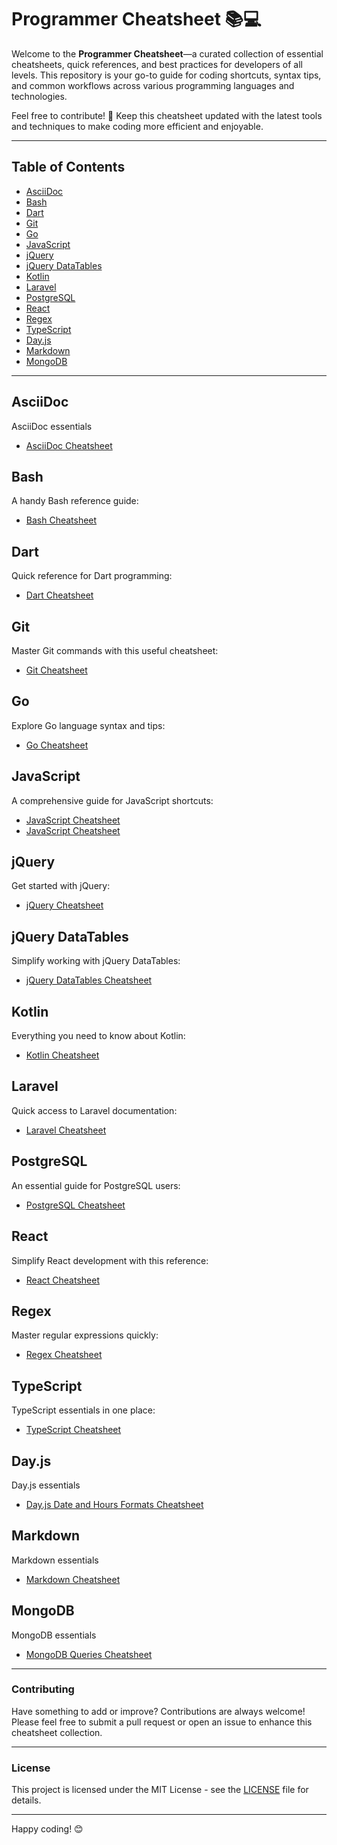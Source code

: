 # Programmer Cheatsheet 📚💻

Welcome to the **Programmer Cheatsheet**—a curated collection of essential cheatsheets, quick references, and best practices for developers of all levels. This repository is your go-to guide for coding shortcuts, syntax tips, and common workflows across various programming languages and technologies. 

Feel free to contribute! 🎉 Keep this cheatsheet updated with the latest tools and techniques to make coding more efficient and enjoyable.

---

## Table of Contents
- [AsciiDoc](#AsciiDoc)
- [Bash](#bash)
- [Dart](#dart)
- [Git](#git)
- [Go](#go)
- [JavaScript](#javascript)
- [jQuery](#jquery)
- [jQuery DataTables](#jquery-datatables)
- [Kotlin](#kotlin)
- [Laravel](#laravel)
- [PostgreSQL](#postgresql)
- [React](#react)
- [Regex](#regex)
- [TypeScript](#typescript)
- [Day.js](#dayjs)
- [Markdown](#markdown)
- [MongoDB](#mongodb)
---

## AsciiDoc
AsciiDoc essentials
- [AsciiDoc Cheatsheet](https://docs.asciidoctor.org/asciidoc/latest/syntax-quick-reference/)

## Bash
A handy Bash reference guide:
- [Bash Cheatsheet](https://devhints.io/bash)

## Dart
Quick reference for Dart programming:
- [Dart Cheatsheet](https://quickref.me/dart.html)

## Git
Master Git commands with this useful cheatsheet:
- [Git Cheatsheet](https://education.github.com/git-cheat-sheet-education.pdf)

## Go
Explore Go language syntax and tips:
- [Go Cheatsheet](https://devhints.io/go)

## JavaScript
A comprehensive guide for JavaScript shortcuts:
- [JavaScript Cheatsheet](https://htmlcheatsheet.com/js/)
- [JavaScript Cheatsheet](javascript.info/)

## jQuery
Get started with jQuery:
- [jQuery Cheatsheet](https://oscarotero.com/jquery/)

## jQuery DataTables
Simplify working with jQuery DataTables:
- [jQuery DataTables Cheatsheet](https://michaelcurrin.github.io/dev-cheatsheets/cheatsheets/javascript/packages/jquery/datatables.html)

## Kotlin
Everything you need to know about Kotlin:
- [Kotlin Cheatsheet](https://devhints.io/kotlin)

## Laravel
Quick access to Laravel documentation:
- [Laravel Cheatsheet](https://quickref.me/laravel.html)

## PostgreSQL
An essential guide for PostgreSQL users:
- [PostgreSQL Cheatsheet](https://learnsql.com/blog/postgresql-cheat-sheet/)

## React
Simplify React development with this reference:
- [React Cheatsheet](https://devhints.io/react)

## Regex
Master regular expressions quickly:
- [Regex Cheatsheet](https://quickref.me/regex)

## TypeScript
TypeScript essentials in one place:
- [TypeScript Cheatsheet](https://devhints.io/typescript)

## Day.js
Day.js essentials
- [Day.js Date and Hours Formats Cheatsheet](https://day.js.org/docs/en/display/format)

## Markdown
Markdown essentials
- [Markdown Cheatsheet](https://www.markdownguide.org/basic-syntax/)

## MongoDB
MongoDB essentials
- [MongoDB Queries Cheatsheet](https://webdevsimplified.com/mongodb-cheat-sheet.html)

---

### Contributing
Have something to add or improve? Contributions are always welcome! Please feel free to submit a pull request or open an issue to enhance this cheatsheet collection.

---

### License
This project is licensed under the MIT License - see the [LICENSE](LICENSE) file for details.

---

Happy coding! 😊
